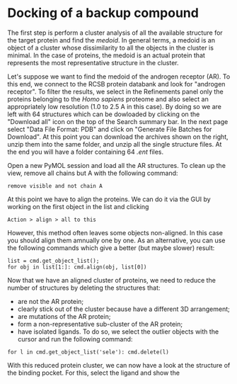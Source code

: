 # Docking of a backup compound

The first step is perform a cluster analysis of all the available structure for the target protein and find the *medoid*. In general terms, a medoid is an object of a cluster whose dissimilarity to all the objects in the cluster is minimal. In the case of proteins, the medoid is an actual protein that represents the most representative structure in the cluster.

Let's suppose we want to find the medoid of the androgen receptor (AR). To this end, we connect to the RCSB protein databank and look for "androgen receptor". To filter the results, we select in the Refinements panel only the proteins belonging to the *Homo sapiens* proteome and also select an appropriately low resolution (1.0 to 2.5 A in this case). By doing so we are left with 64 structures which can be dowloaded by clicking on the "Download all" icon on the top of the Search summary bar. In the next page select "Data File Format: PDB" and click on "Generate File Batches for Download". At this point you can download the archives shown on the right, unzip them into the same folder, and unzip all the single structure files. At the end you will have a folder containing 64 *.ent* files.

Open a new PyMOL session and load all the AR structures. To clean up the view, remove all chains but A with the following command:
```
remove visible and not chain A
```
At this point we have to align the proteins. We can do it via the GUI by working on the first object in the list and clicking
```
Action > align > all to this
```
However, this method often leaves some objects non-aligned. In this case you should align them amnually one by one. As an alternative, you can use the following commands which give a better (but maybe slower) result:
```
list = cmd.get_object_list();
for obj in list[1:]: cmd.align(obj, list[0])
```
Now that we have an aligned cluster of proteins, we need to reduce the number of structures by deleting the structures that:
 - are not the AR protein;
 - clearly stick out of the cluster because have a different 3D arrangement;
 - are mutations of the AR protein;
 - form a non-representative sub-cluster of the AR protein;
 - have isolated ligands.
To do so, we select the outlier objects with the cursor and run the following command:
```
for l in cmd.get_object_list('sele'): cmd.delete(l)
```
With this reduced protein cluster, we can now have a look at the structure of the binding pocket. For this, select the ligand and show the   
